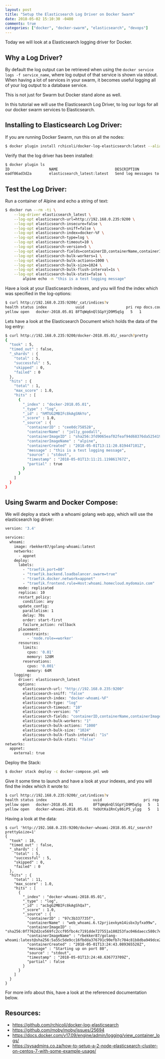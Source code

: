 ```yaml
---
layout: post
title: "Setup the Elasticsearch Log Driver on Docker Swarm"
date: 2018-05-02 15:10:30 -0400
comments: true
categories: ["docker", "docker-swarm", "elasticsearch", "devops"]
---
```


Today we will look at a Elasticsearch logging driver for Docker.

## Why a Log Driver?

By default the log output can be retrieved when using the `docker service logs -f service_name`, where log output of that service is shown via stdout. When having a lot of services in your swarm, it becomes useful logging all of your log output to a database service.

This is not just for Swarm but Docker stand alone as well.

In this tutorial we will use the Elasticsearch Log Driver, to log our logs for all our docker swarm services to Elasticsearch.

## Installing to Elasticsearch Log Driver:

If you are running Docker Swarm, run this on all the nodes:

```bash
$ docker plugin install rchicoli/docker-log-elasticsearch:latest --alias elasticsearch_latest
```

Verify that the log driver has been installed:

```bash
$ docker plugin ls
ID                  NAME                          DESCRIPTION                          ENABLED
eadf06ad3d2a        elasticsearch_latest:latest   Send log messages to elasticsearch   true
```

## Test the Log Driver:

Run a container of Alpine and echo a string of text:

```bash
$ docker run --rm -ti \
    --log-driver elasticsearch_latest \
    --log-opt elasticsearch-url=http://192.168.0.235:9200 \
    --log-opt elasticsearch-insecure=false \
    --log-opt elasticsearch-sniff=false \
    --log-opt elasticsearch-index=docker-%F \
    --log-opt elasticsearch-type=log \
    --log-opt elasticsearch-timeout=10 \
    --log-opt elasticsearch-version=5 \
    --log-opt elasticsearch-fields=containerID,containerName,containerImageID,containerImageName,containerCreated \
    --log-opt elasticsearch-bulk-workers=1 \
    --log-opt elasticsearch-bulk-actions=1000 \
    --log-opt elasticsearch-bulk-size=1024 \
    --log-opt elasticsearch-bulk-flush-interval=1s \
    --log-opt elasticsearch-bulk-stats=false \
        alpine echo -n "this is a test logging message"
```

Have a look at your Elasticsearch indexes, and you will find the index which was specified in the log-options:

```bash
$ curl http://192.168.0.235:9200/_cat/indices?v
health status index             uuid                   pri rep docs.count docs.deleted store.size pri.store.size
yellow open   docker-2018.05.01 8FTqWq6nQlSGpYjD9M5qSg   5   1          1            0      8.9kb          8.9kb
```

Lets have a look at the Elasticsearch Document which holds the data of the log entry:

```bash
$ curl http://192.168.0.235:9200/docker-2018.05.01/_search?pretty
{
  "took" : 5,
  "timed_out" : false,
  "_shards" : {
    "total" : 5,
    "successful" : 5,
    "skipped" : 0,
    "failed" : 0
  },
  "hits" : {
    "total" : 1,
    "max_score" : 1.0,
    "hits" : [
      {
        "_index" : "docker-2018.05.01",
        "_type" : "log",
        "_id" : "hMTUG2MBIFc8kAgSNkYo",
        "_score" : 1.0,
        "_source" : {
          "containerID" : "cee0dc758528",
          "containerName" : "jolly_goodall",
          "containerImageID" : "sha256:3fd9065eaf02feaf94d68376da52541925650b81698c53c6824d92ff63f98353",
          "containerImageName" : "alpine",
          "containerCreated" : "2018-05-01T13:11:20.819447101Z",
          "message" : "this is a test logging message",
          "source" : "stdout",
          "timestamp" : "2018-05-01T13:11:21.119861767Z",
          "partial" : true
        }
      }
    ]
  }
}
```

## Using Swarm and Docker Compose:

We will deploy a stack with a whoami golang web app, which will use the elasticsearch log driver:

```bash docker-compose.yml
version: '3.4'

services:
  whoami:
    image: rbekker87/golang-whoami:latest
    networks:
      - appnet
    deploy:
      labels:
        - "traefik.port=80"
        - "traefik.backend.loadbalancer.swarm=true"
        - "traefik.docker.network=appnet"
        - "traefik.frontend.rule=Host:whoami.homecloud.mydomain.com"
      mode: replicated
      replicas: 10
      restart_policy:
        condition: any
      update_config:
        parallelism: 1
        delay: 70s
        order: start-first
        failure_action: rollback
      placement:
        constraints:
          - 'node.role==worker'
      resources:
        limits:
          cpus: '0.01'
          memory: 128M
        reservations:
          cpus: '0.001'
          memory: 64M
    logging:
      driver: elasticsearch_latest
      options:
        elasticsearch-url: "http://192.168.0.235:9200"
        elasticsearch-sniff: "false"
        elasticsearch-index: "docker-whoami-%F"
        elasticsearch-type: "log"
        elasticsearch-timeout: "10"
        elasticsearch-version: "6"
        elasticsearch-fields: "containerID,containerName,containerImageID,containerImageName,containerCreated"
        elasticsearch-bulk-workers: "1"
        elasticsearch-bulk-actions: "1000"
        elasticsearch-bulk-size: "1024"
        elasticsearch-bulk-flush-interval: "1s"
        elasticsearch-bulk-stats: "false"
networks:
  appnet:
    external: true

```

Deploy the Stack:

```bash
$ docker stack deploy -c docker-compose.yml web 
```

Give it some time to launch and have a look at your indexes, and you will find the index which it wrote to:

```bash
$ curl http://192.168.0.235:9200/_cat/indices?v
health status index                     uuid                   pri rep docs.count docs.deleted store.size pri.store.size
yellow open   docker-2018.05.01         8FTqWq6nQlSGpYjD9M5qSg   5   1          1            0      8.9kb          8.9kb
yellow open   docker-whoami-2018.05.01  YebUtKa1RnCy86iP5_ylgg   5   1         11            0     54.4kb         54.4kb
```

Having a look at the data:

```
$ curl 'http://192.168.0.235:9200/docker-whoami-2018.05.01/_search?pretty&size=1'
{
  "took" : 18,
  "timed_out" : false,
  "_shards" : {
    "total" : 5,
    "successful" : 5,
    "skipped" : 0,
    "failed" : 0
  },
  "hits" : {
    "total" : 11,
    "max_score" : 1.0,
    "hits" : [
      {
        "_index" : "docker-whoami-2018.05.01",
        "_type" : "log",
        "_id" : "acbgG2MBIFc8kAgShQa7",
        "_score" : 1.0,
        "_source" : {
          "containerID" : "97c3b337735f",
          "containerName" : "web_whoami.6.t2prjiexkym14isbx3yfxa99w",
          "containerImageID" : "sha256:0f7762d2ce569fc2ccf95fbc4c7191dde727551a180253fac046daecc580c7e9",
          "containerImageName" : "rbekker87/golang-whoami:latest@sha256:5a55c5de9cc16fbdda376791c90efb7c704c81b8dba949dce21199945c14cc88",
          "containerCreated" : "2018-05-01T13:24:43.089365528Z",
          "message" : "Starting up on port 80",
          "source" : "stdout",
          "timestamp" : "2018-05-01T13:24:48.636773709Z",
          "partial" : false
        }
      }
    ]
  }
}

```

For more info about this, have a look at the referenced documentation below.

## Resources:

- https://github.com/rchicoli/docker-log-elasticsearch
- https://github.com/moby/moby/issues/25694
- https://docs.docker.com/v17.09/engine/admin/logging/view_container_logs/
- https://sysadmins.co.za/how-to-setup-a-2-node-elasticsearch-cluster-on-centos-7-with-some-example-usage/
